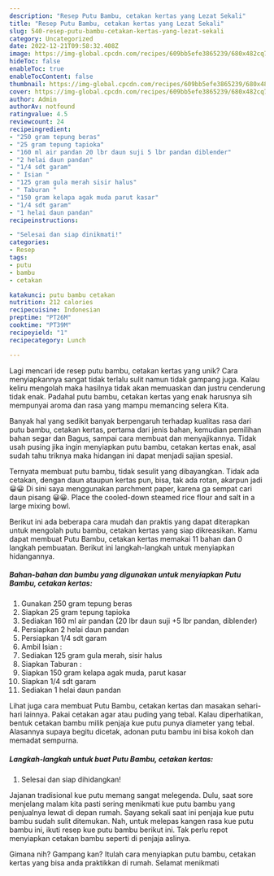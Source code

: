 ```yaml
---
description: "Resep Putu Bambu, cetakan kertas yang Lezat Sekali"
title: "Resep Putu Bambu, cetakan kertas yang Lezat Sekali"
slug: 540-resep-putu-bambu-cetakan-kertas-yang-lezat-sekali
category: Uncategorized
date: 2022-12-21T09:58:32.408Z
image: https://img-global.cpcdn.com/recipes/609bb5efe3865239/680x482cq70/putu-bambu-cetakan-kertas-foto-resep-utama.jpg
hideToc: false
enableToc: true
enableTocContent: false
thumbnail: https://img-global.cpcdn.com/recipes/609bb5efe3865239/680x482cq70/putu-bambu-cetakan-kertas-foto-resep-utama.jpg
cover: https://img-global.cpcdn.com/recipes/609bb5efe3865239/680x482cq70/putu-bambu-cetakan-kertas-foto-resep-utama.jpg
author: Admin
authorAv: notfound
ratingvalue: 4.5
reviewcount: 24
recipeingredient:
- "250 gram tepung beras"
- "25 gram tepung tapioka"
- "160 ml air pandan 20 lbr daun suji 5 lbr pandan diblender"
- "2 helai daun pandan"
- "1/4 sdt garam"
- " Isian "
- "125 gram gula merah sisir halus"
- " Taburan "
- "150 gram kelapa agak muda parut kasar"
- "1/4 sdt garam"
- "1 helai daun pandan"
recipeinstructions:

- "Selesai dan siap dinikmati!"
categories:
- Resep
tags:
- putu
- bambu
- cetakan

katakunci: putu bambu cetakan 
nutrition: 212 calories
recipecuisine: Indonesian
preptime: "PT26M"
cooktime: "PT39M"
recipeyield: "1"
recipecategory: Lunch

---
```





Lagi mencari ide resep putu bambu, cetakan kertas yang unik? Cara menyiapkannya sangat tidak terlalu sulit namun tidak gampang juga. Kalau keliru mengolah maka hasilnya tidak akan memuaskan dan justru cenderung tidak enak. Padahal putu bambu, cetakan kertas yang enak harusnya sih mempunyai aroma dan rasa yang mampu memancing selera Kita.





Banyak hal yang sedikit banyak berpengaruh terhadap kualitas rasa dari putu bambu, cetakan kertas, pertama dari jenis bahan, kemudian pemilihan bahan segar dan Bagus, sampai cara membuat dan menyajikannya. Tidak usah pusing jika ingin menyiapkan putu bambu, cetakan kertas enak,      asal sudah tahu triknya maka hidangan ini dapat menjadi sajian spesial.














Ternyata membuat putu bambu, tidak sesulit yang dibayangkan. Tidak ada cetakan, dengan daun ataupun kertas pun, bisa, tak ada rotan, akarpun jadi 😀😀 Di sini saya menggunakan parchment paper, karena ga sempat cari daun pisang 😀😀. Place the cooled-down steamed rice flour and salt in a large mixing bowl.






Berikut ini ada beberapa cara mudah dan praktis yang dapat diterapkan untuk mengolah putu bambu, cetakan kertas yang siap dikreasikan. Kamu dapat membuat Putu Bambu, cetakan kertas memakai 11 bahan dan 0 langkah pembuatan. Berikut ini langkah-langkah untuk menyiapkan hidangannya.

<!--inarticleads1-->

##### Bahan-bahan dan bumbu yang digunakan untuk menyiapkan Putu Bambu, cetakan kertas:

1. Gunakan 250 gram tepung beras
1. Siapkan 25 gram tepung tapioka
1. Sediakan 160 ml air pandan (20 lbr daun suji +5 lbr pandan, diblender)
1. Persiapkan 2 helai daun pandan
1. Persiapkan 1/4 sdt garam
1. Ambil  Isian :
1. Sediakan 125 gram gula merah, sisir halus
1. Siapkan  Taburan :
1. Siapkan 150 gram kelapa agak muda, parut kasar
1. Siapkan 1/4 sdt garam
1. Sediakan 1 helai daun pandan


Lihat juga cara membuat Putu Bambu, cetakan kertas dan masakan sehari-hari lainnya. Pakai cetakan agar atau puding yang tebal. Kalau diperhatikan, bentuk cetakan bambu milik penjaja kue putu punya diameter yang tebal. Alasannya supaya begitu dicetak, adonan putu bambu ini bisa kokoh dan memadat sempurna. 

<!--inarticleads2-->

##### Langkah-langkah untuk buat Putu Bambu, cetakan kertas:


1. Selesai dan siap dihidangkan!

Jajanan tradisional kue putu memang sangat melegenda. Dulu, saat sore menjelang malam kita pasti sering menikmati kue putu bambu yang penjualnya lewat di depan rumah. Sayang sekali saat ini penjaja kue putu bambu sudah sulit ditemukan. Nah, untuk melepas kangen rasa kue putu bambu ini, ikuti resep kue putu bambu berikut ini. Tak perlu repot menyiapkan cetakan bambu seperti di penjaja aslinya. 

Gimana nih? Gampang kan? Itulah cara menyiapkan putu bambu, cetakan kertas yang bisa anda praktikkan di rumah. Selamat menikmati
